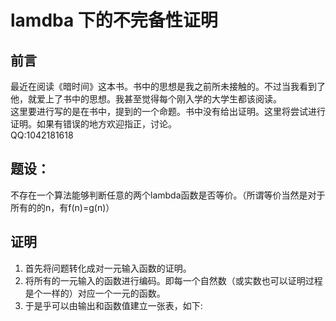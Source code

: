 # lamdba 下的不完备性证明

## 前言
最近在阅读《暗时间》这本书。书中的思想是我之前所未接触的。不过当我看到了他，就爱上了书中的思想。我甚至觉得每个刚入学的大学生都该阅读。  
这里要进行写的是在书中，提到的一个命题。书中没有给出证明。这里将尝试进行证明。如果有错误的地方欢迎指正，讨论。  
QQ:1042181618

## 题设：
不存在一个算法能够判断任意的两个lambda函数是否等价。（所谓等价当然是对于所有的的n，有f(n)=g(n)）
## 证明
1. 首先将问题转化成对一元输入函数的证明。
2. 将所有的一元输入的函数进行编码。即每一个自然数（或实数也可以证明过程是个一样的）对应一个一元的函数。
3. 于是乎可以由输出和函数值建立一张表，如下:
